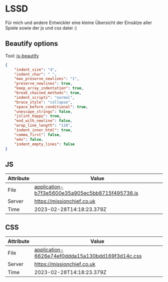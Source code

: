 # LSSD
Für mich und andere Entwickler eine kleine Übersicht der Einsätze aller Spiele sowie der js und css datei :)

<!-- automated -->
## Beautify options
Tool: [js-beautify](https://github.com/beautify-web/js-beautify)
```json
{
    "indent_size": "4",
    "indent_char": " ",
    "max_preserve_newlines": "1",
    "preserve_newlines": true,
    "keep_array_indentation": true,
    "break_chained_methods": true,
    "indent_scripts": "normal",
    "brace_style": "collapse",
    "space_before_conditional": true,
    "unescape_strings": false,
    "jslint_happy": true,
    "end_with_newline": false,
    "wrap_line_length": "110",
    "indent_inner_html": true,
    "comma_first": false,
    "e4x": false,
    "indent_empty_lines": false
}
```

## JS
| Attribute | Value |
| --------- | ----- |
| File      | [application-b7f3e5600e35a905ec5bb8715f495736.js](https://missionchief.co.uk/assets/application-b7f3e5600e35a905ec5bb8715f495736.js) |
| Server    | https://missionchief.co.uk |
| Time      | 2023-02-28T14:18:23.379Z |

## CSS
| Attribute | Value |
| --------- | ----- |
| File      | [application-6626e74ef0ddda15a130bdd169f3d14c.css](https://missionchief.co.uk/assets/application-6626e74ef0ddda15a130bdd169f3d14c.css) |
| Server    | https://missionchief.co.uk |
| Time      | 2023-02-28T14:18:23.379Z |
<!-- /automated -->
